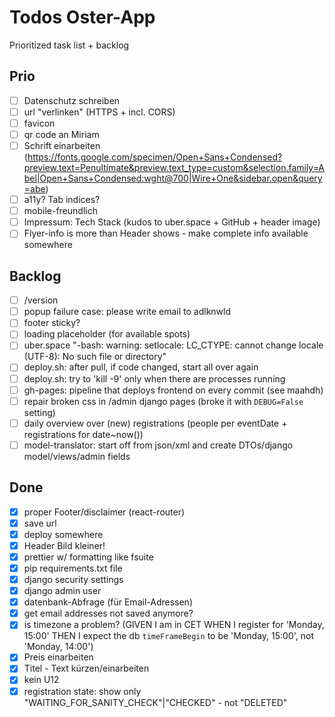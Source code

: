 # Todos Oster-App

Prioritized task list + backlog

## Prio

* [ ] Datenschutz schreiben
* [ ] url "verlinken" (HTTPS + incl. CORS)
* [ ] favicon
* [ ] qr code an Miriam
* [ ] Schrift einarbeiten (https://fonts.google.com/specimen/Open+Sans+Condensed?preview.text=Penultimate&preview.text_type=custom&selection.family=Abel|Open+Sans+Condensed:wght@700|Wire+One&sidebar.open&query=abe)
* [ ] a11y? Tab indices?
* [ ] mobile-freundlich
* [ ] Impressum: Tech Stack (kudos to uber.space + GitHub + header image)
* [ ] Flyer-info is more than Header shows - make complete info available somewhere

## Backlog

* [ ] /version
* [ ] popup failure case: please write email to adlknwld
* [ ] footer sticky?
* [ ] loading placeholder (for available spots)
* [ ] uber.space "-bash: warning: setlocale: LC_CTYPE: cannot change locale (UTF-8): No such file or directory"
* [ ] deploy.sh: after pull, if code changed, start all over again
* [ ] deploy.sh: try to 'kill -9' only when there are processes running
* [ ] gh-pages: pipeline that deploys frontend on every commit (see maahdh)
* [ ] repair broken css in /admin django pages (broke it with `DEBUG=False` setting)
* [ ] daily overview over (new) registrations (people per eventDate + registrations for date~now())
* [ ] model-translator: start off from json/xml and create DTOs/django model/views/admin fields

## Done

* [x] proper Footer/disclaimer (react-router)
* [x] save url
* [x] deploy somewhere
* [x] Header Bild kleiner!
* [x] prettier w/ formatting like fsuite
* [x] pip requirements.txt file
* [x] django security settings
* [x] django admin user
* [x] datenbank-Abfrage (für Email-Adressen)
* [x] get email addresses not saved anymore?
* [x] is timezone a problem? (GIVEN I am in CET WHEN I register for 'Monday, 15:00' THEN I expect the db `timeFrameBegin` to be 'Monday, 15:00', not 'Monday, 14:00')
* [x] Preis einarbeiten
* [x] Titel - Text kürzen/einarbeiten
* [x] kein U12
* [x] registration state: show only "WAITING_FOR_SANITY_CHECK"|"CHECKED" - not "DELETED"
